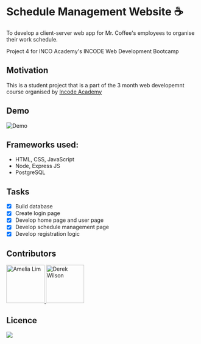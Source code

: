 #  Schedule Management Website :coffee:	

To develop a client-server web app for Mr. Coffee's employees to organise their work schedule. 

Project 4 for INCO Academy's INCODE Web Development Bootcamp

## Motivation 
This is a student project that is a part of the 3 month web developemnt course organised by [Incode Academy](https://www.inco.org.au/incode)

## Demo 
![Demo](https://github.com/delboywilson/project4/blob/69a065051ed887c26f7db07c9fd6dee864d96efb/public/Assets/Scheduling%20made%20easy%20%E2%98%95_%20Mr.%20Coffee.gif)


## Frameworks used:

- HTML, CSS, JavaScript
- Node, Express JS 
- PostgreSQL

## Tasks 

- [x] Build database
- [x] Create login page
- [x] Develop home page and user page
- [x] Develop schedule management page
- [x] Develop registration logic

## Contributors 
<a href="https://github.com/AmeliaLim">
  <img src="https://github.com/AmeliaLim.png" alt="Amelia Lim" width="100"/>
</a>

<a href="https://github.com/delboywilson">
  <img src="https://github.com/delboywilson.png" alt="Derek Wilson" width="100"/>
</a>

## Licence 
![](https://img.shields.io/badge/cocoapods/l/:spec)

